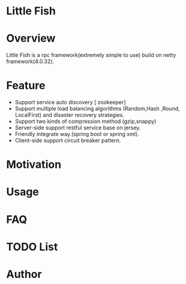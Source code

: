 # Little Fish

# Overview

Little Fish is a rpc framework(extremely simple to use) build on netty framework(4.0.32).


# Feature

* Support service auto discovery [ zookeeper]
* Support multiple load balancing algorithms (Random,Hash ,Round, LocalFirst) and disaster recovery strategies.
* Support two kinds of compression method (gzip,snappy)
* Server-side support restful service base on jersey.
* Friendly integrate way.(spring boot or spring xml).
* Client-side support circuit breaker pattern.


# Motivation


# Usage


# FAQ


# TODO List


# Author
